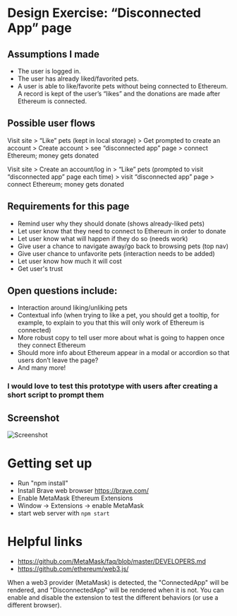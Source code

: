 # Design Exercise: “Disconnected App” page

## Assumptions I made

- The user is logged in.
- The user has already liked/favorited pets.
- A user is able to like/favorite pets without being connected to Ethereum. A record is kept of the user’s “likes” and the donations are made after Ethereum is connected.

## Possible user flows

Visit site > “Like” pets (kept in local storage) > Get prompted to create an account > Create account > see “disconnected app” page > connect Ethereum; money gets donated

Visit site > Create an account/log in > “Like” pets (prompted to visit “disconnected app” page each time) > visit “disconnected app” page > connect Ethereum; money gets donated

## Requirements for this page

- Remind user why they should donate (shows already-liked pets)
- Let user know that they need to connect to Ethereum in order to donate
- Let user know what will happen if they do so (needs work)
- Give user a chance to navigate away/go back to browsing pets (top nav)
- Give user chance to unfavorite pets (interaction needs to be added)
- Let user know how much it will cost
- Get user's trust

## Open questions include:

- Interaction around liking/unliking pets
- Contextual info (when trying to like a pet, you should get a tooltip, for example, to explain to you that this will only work of Ethereum is connected)
- More robust copy to tell user more about what is going to happen once they connect Ethereum
- Should more info about Ethereum appear in a modal or accordion so that users don’t leave the page?
- And many more!

### I would love to test this prototype with users after creating a short script to prompt them

## Screenshot

![Screenshot](https://s3.amazonaws.com/julia-himmel-personal-site/Screen+Shot+2017-10-19+at+8.27.30+PM.png)

#
#
#

# Getting set up
- Run "npm install"
- Install Brave web browser https://brave.com/
- Enable MetaMask Ethereum Extensions
 - Window -> Extensions -> enable MetaMask
- start web server with ```npm start```

# Helpful links
- https://github.com/MetaMask/faq/blob/master/DEVELOPERS.md
- https://github.com/ethereum/web3.js/

When a web3 provider (MetaMask) is detected, the "ConnectedApp" will be rendered, and "DisconnectedApp" will be rendered when it is not. You can enable and disable the extension to test the different behaviors (or use a different browser).
